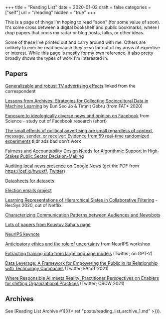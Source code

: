 +++
title = "Reading List"
date = 2020-01-02
draft = false
categories = ["self"]
url = "/reading"
hidden = "true"
+++

This is a page of things I'm hoping to read "soon" (for some value of soon). It's some cross between a digital bookshelf and public bookmarks, where I drop papers that cross my radar or blog posts, talks, or other ideas.

Some of these I've printed out and carry around with me. Others are unlikely to ever be read because they're so far out of my areas of expertise or interest. While this page is mostly for my own reference, it also pretty broadly shows the types of work I'm interested in.

<!--more-->

## Papers
[Generalizable and robust TV advertising effects](https://papers.ssrn.com/sol3/papers.cfm?abstract_id=3273476) linked from the correspondent

[Lessons from Archives: Strategies for Collecting Sociocultural Data in Machine Learning](https://arxiv.org/abs/1912.10389) by Eun Seo Jo & Timnit Gebru (from FAT* 2020)

[Exposure to ideologically diverse news and opinion on Facebook](https://science.sciencemag.org/content/348/6239/1130) from Science - study out of Facebook research (short)

[The small effects of political advertising are small regardless of context, message, sender, or receiver: Evidence from 59 real-time randomized experiments](https://advances.sciencemag.org/content/6/36/eabc4046) tl;dr ads bad don't work

[Fairness and Accountability Design Needs for Algorithmic Support in High-Stakes Public Sector Decision-Making](https://arxiv.org/abs/1802.01029)

[Auditing local news presence on Google News](https://www.nature.com/articles/s41562-020-00954-0) (get the PDF from https://osf.io/hwuxf/, [Twitter](https://twitter.com/seanafischer/status/1308067040939438081))

[Datasheets for datasets](https://arxiv.org/abs/1803.09010)

[Election emails project](https://electionemails2020.org/)

[Learning Representations of Hierarchical Slates in Collaborative Filtering](https://dl.acm.org/doi/10.1145/3383313.3418484) - RecSys 2020, out of Netflix

[Characterizing Communication Patterns between Audiences and Newsbots](https://www.tandfonline.com/doi/abs/10.1080/21670811.2020.1816485?journalCode=rdij20)

[Lots of papers from Koustuv Saha's page](https://koustuv.com/)

[NeurIPS keynote](https://nips.cc/virtual/2020/public/invited_16166.html)

[Anticipatory ethics and the role of uncertainty](https://arxiv.org/pdf/2011.13170.pdf) from NeurIPS workshop

[Extracting training data from large language models](https://arxiv.org/abs/2012.07805) (Twitter; on GPT-2)

[Data Leverage: A Framework for Empowering the Public in its Relationship with Technology Companies](https://arxiv.org/abs/2012.09995) (Twitter; FAccT 2021)

[Where Responsible AI meets Reality: Practitioner Perspectives on Enablers for shifting Organizational Practices](https://arxiv.org/abs/2006.12358) (Twitter; CSCW 2021)

## Archives
See [Reading List Archive #1]({{< ref "posts/reading_list_archive_1.md" >}}).


